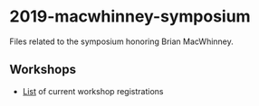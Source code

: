 # 2019-macwhinney-symposium
Files related to the symposium honoring Brian MacWhinney.

## Workshops

- [List](http://gilmore-lab.github.io/2019-macwhinney-symposium/workshops.html) of current workshop registrations
